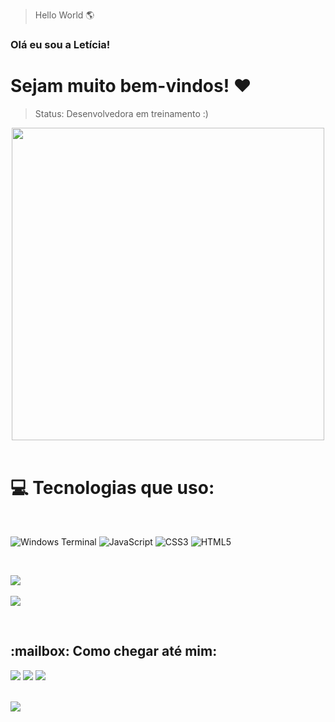 >Hello World  🌎
### Olá eu sou a Letícia!
<h1>Sejam muito bem-vindos! ❤️ </h1>

> Status: Desenvolvedora em treinamento :)
<div align="center">
<img src="https://github.com/Anmol-Baranwal/Cool-GIFs-For-GitHub/assets/74038190/0c7eb6ed-663b-4ce4-bfbd-18239a38ba1b" width="500">
<br><br></div>

# 💻 Tecnologias que uso:
<br>

![Windows Terminal](https://img.shields.io/badge/Windows%20Terminal-%234D4D4D.svg?style=for-the-badge&logo=windows-terminal&logoColor=white) ![JavaScript](https://img.shields.io/badge/javascript-%23323330.svg?style=for-the-badge&logo=javascript&logoColor=%23F7DF1E) ![CSS3](https://img.shields.io/badge/css3-%231572B6.svg?style=for-the-badge&logo=css3&logoColor=white) ![HTML5](https://img.shields.io/badge/html5-%23E34F26.svg?style=for-the-badge&logo=html5&logoColor=white)

<br>

![](https://github-readme-stats.vercel.app/api?username=leticiamaca&theme=dark&hide_border=false&include_all_commits=false&count_private=false)<br/><br>
![](https://github-readme-stats.vercel.app/api/top-langs/?username=leticiamaca&theme=dark&hide_border=false&include_all_commits=false&count_private=false&layout=compact)<br>

<br>
<div>
  <h2>:mailbox: Como chegar até mim:</h2>
  <a href = "mailto:leticiacastrojacobmarques@gmail.com"><img src="https://img.shields.io/badge/Gmail-D14836?style=for-the-badge&logo=gmail&logoColor=white" target="_blank"></a>
  <a href="https://www.linkedin.com/in/leticia-castro-jacob-marques-7119481b5/" target="_blank"><img src="https://img.shields.io/badge/-LinkedIn-%230077B5?style=for-the-badge&logo=linkedin&logoColor=white" target="_blank"></a>
    <a href="https://www.instagram.com/hinaichan/" target="_blank"><img src="https://img.shields.io/badge/-Instagram-%23E4405F?style=for-the-badge&logo=instagram&logoColor=white" target="_blank"></a>
 
</div>
<br>

[![](https://visitcount.itsvg.in/api?id=leticiamaca&icon=0&color=10)](https://visitcount.itsvg.in)




<!-- Proudly created with GPRM ( https://gprm.itsvg.in ) -->
